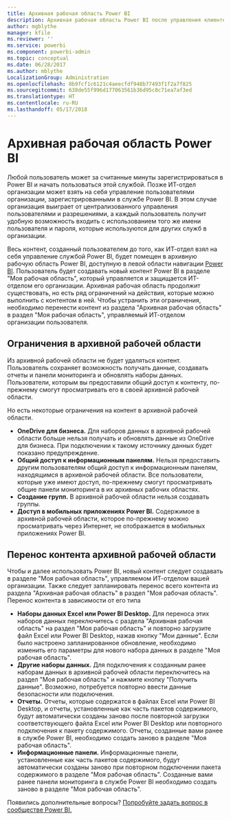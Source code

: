 ```yaml
---
title: Архивная рабочая область Power BI
description: Архивная рабочая область Power BI после управления клиентом Office 365
author: mgblythe
manager: kfile
ms.reviewer: ''
ms.service: powerbi
ms.component: powerbi-admin
ms.topic: conceptual
ms.date: 06/28/2017
ms.author: mblythe
LocalizationGroup: Administration
ms.openlocfilehash: 8b9fcf1c6121c4aeecfdf948b77493f1f2a7f825
ms.sourcegitcommit: 638de55f996d177063561b36d95c8c71ea7af3ed
ms.translationtype: HT
ms.contentlocale: ru-RU
ms.lasthandoff: 05/17/2018
---
```

# <a name="power-bi-archived-workspace"></a>Архивная рабочая область Power BI
Любой пользователь может за считанные минуты зарегистрироваться в Power BI и начать пользоваться этой службой.  Позже ИТ-отдел организации может взять на себя управление пользователями организации, зарегистрированными в службе Power BI.  В этом случае организация выиграет от централизованного управления пользователями и разрешениями, а каждый пользователь получит удобную возможность входить с использованием того же имени пользователя и пароля, которые используются для других служб в организации. 

Весь контент, созданный пользователем до того, как ИТ-отдел взял на себя управление службой Power BI, будет помещен в архивную рабочую область Power BI, доступную в левой области навигации [Power BI](https://app.powerbi.com).  Пользователь будет создавать новый контент Power BI в разделе "Моя рабочая область", который управляется и защищается ИТ-отделом его организации.  Архивная рабочая область продолжит существовать, но есть ряд ограничений на действия, которые можно выполнить с контентом в ней.  Чтобы устранить эти ограничения, необходимо перенести контент из раздела "Архивная рабочая область" в раздел "Моя рабочая область", управляемый ИТ-отделом организации пользователя.

## <a name="restrictions-in-your-archived-workspace"></a>Ограничения в архивной рабочей области
Из архивной рабочей области не будет удаляться контент.  Пользователь сохраняет возможность получать данные, создавать отчеты и панели мониторинга и обновлять наборы данных.  Пользователи, которым вы предоставили общий доступ к контенту, по-прежнему смогут просматривать его в своей архивной рабочей области.

Но есть некоторые ограничения на контент в архивной рабочей области.

* **OneDrive для бизнеса.**  Для наборов данных в архивной рабочей области больше нельзя получать и обновлять данные из OneDrive для бизнеса.  При подключении к такому источнику данных будет показано предупреждение.
* **Общий доступ к информационным панелям.**  Нельзя предоставить другим пользователям общий доступ к информационным панелям, находящимся в архивной рабочей области.  Все пользователи, которые уже имеют доступ, по-прежнему смогут просматривать общие панели мониторинга в их архивных рабочих областях.
* **Создание групп.**  В архивной рабочей области нельзя создавать группы.
* **Доступ в мобильных приложениях Power BI.**  Содержимое в архивной рабочей области, которое по-прежнему можно просматривать через Интернет, не отображается в мобильных приложениях Power BI.

## <a name="migrating-content-in-your-archived-workspace"></a>Перенос контента архивной рабочей области
Чтобы и далее использовать Power BI, новый контент следует создавать в разделе "Моя рабочая область", управляемом ИТ-отделом вашей организации.   Также следует запланировать перенос всего контента из раздела "Архивная рабочая область" в раздел "Моя рабочая область".  Перенос контента в зависимости от его типа

* **Наборы данных Excel или Power BI Desktop.**  Для переноса этих наборов данных переключитесь с раздела "Архивная рабочая область" на раздел "Моя рабочая область" и повторно загрузите файл Excel или Power BI Desktop, нажав кнопку "Мои данные".  Если было настроено запланированное обновление, необходимо изменить его параметры для нового набора данных в разделе "Моя рабочая область".
* **Другие наборы данных.**  Для подключения к созданным ранее наборам данных в архивной рабочей области переключитесь на раздел "Моя рабочая область" и нажмите кнопку "Получить данные".  Возможно, потребуется повторно ввести данные безопасности или подключения.
* **Отчеты.**  Отчеты, которые содержатся в файлах Excel или Power BI Desktop, и отчеты, установленные как часть пакетов содержимого, будут автоматически созданы заново после повторной загрузки соответствующего файла Excel или Power BI Desktop или повторного подключения к пакету содержимого.  Отчеты, созданные вами ранее в службе Power BI, необходимо создать заново в разделе "Моя рабочая область".
* **Информационные панели.**  Информационные панели, установленные как часть пакетов содержимого, будут автоматически созданы заново при повторном подключении пакета содержимого в разделе "Моя рабочая область".  Созданные вами ранее панели мониторинга в службе Power BI необходимо создать заново в разделе "Моя рабочая область".

Появились дополнительные вопросы? [Попробуйте задать вопрос в сообществе Power BI.](http://community.powerbi.com/)

